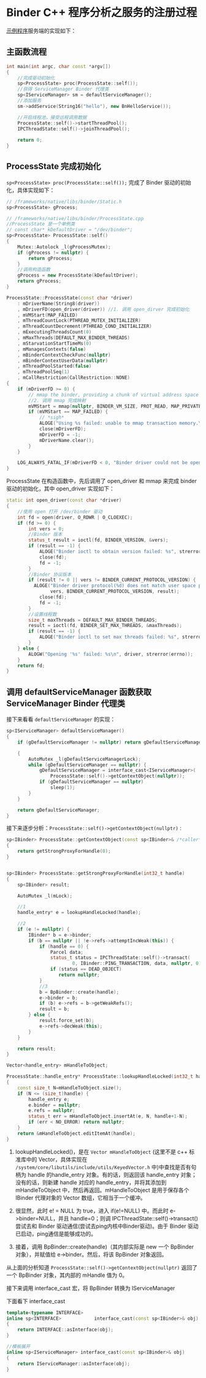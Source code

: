 # Binder C++ 程序分析之服务的注册过程

[示例程序](https://github.com/ahaoddu/BinderCppDemo)服务端的实现如下：


## 主函数流程

```c++
int main(int argc, char const *argv[])
{   
    //完成驱动初始化
    sp<ProcessState> proc(ProcessState::self());
    //获得 ServiceManager Binder 代理类
    sp<IServiceManager> sm = defaultServiceManager();
    //添加服务
    sm->addService(String16("hello"), new BnHelloService());

    //开启线程池，接受远程调用数据
	ProcessState::self()->startThreadPool();
	IPCThreadState::self()->joinThreadPool();
    
    return 0;
}

```

## ProcessState 完成初始化

`sp<ProcessState> proc(ProcessState::self());` 完成了 Binder 驱动的初始化，具体实现如下：

```c++
// /frameworks/native/libs/binder/Static.h
sp<ProcessState> gProcess;

// /frameworks/native/libs/binder/ProcessState.cpp
//ProcessState 是一个单例类
// const char* kDefaultDriver = "/dev/binder";
sp<ProcessState> ProcessState::self()
{
    Mutex::Autolock _l(gProcessMutex);
    if (gProcess != nullptr) {
        return gProcess;
    }
    //调用构造函数
    gProcess = new ProcessState(kDefaultDriver);
    return gProcess;
}

ProcessState::ProcessState(const char *driver)
    : mDriverName(String8(driver))
    , mDriverFD(open_driver(driver)) //1. 调用 open_dirver 完成初始化
    , mVMStart(MAP_FAILED)
    , mThreadCountLock(PTHREAD_MUTEX_INITIALIZER)
    , mThreadCountDecrement(PTHREAD_COND_INITIALIZER)
    , mExecutingThreadsCount(0)
    , mMaxThreads(DEFAULT_MAX_BINDER_THREADS)
    , mStarvationStartTimeMs(0)
    , mManagesContexts(false)
    , mBinderContextCheckFunc(nullptr)
    , mBinderContextUserData(nullptr)
    , mThreadPoolStarted(false)
    , mThreadPoolSeq(1)
    , mCallRestriction(CallRestriction::NONE)
{
    if (mDriverFD >= 0) {
        // mmap the binder, providing a chunk of virtual address space to receive transactions.
        //2. 调用 mmap 完成映射
        mVMStart = mmap(nullptr, BINDER_VM_SIZE, PROT_READ, MAP_PRIVATE | MAP_NORESERVE, mDriverFD, 0);
        if (mVMStart == MAP_FAILED) {
            // *sigh*
            ALOGE("Using %s failed: unable to mmap transaction memory.\n", mDriverName.c_str());
            close(mDriverFD);
            mDriverFD = -1;
            mDriverName.clear();
        }
    }

    LOG_ALWAYS_FATAL_IF(mDriverFD < 0, "Binder driver could not be opened.  Terminating.");
}
```

ProcessState 在构造函数中，先后调用了 open_driver 和 mmap 来完成 binder 驱动的初始化，其中 open_driver 实现如下：

```c++
static int open_driver(const char *driver)
{
    //使用 open 打开 /dev/binder 驱动
    int fd = open(driver, O_RDWR | O_CLOEXEC);
    if (fd >= 0) {
        int vers = 0;
        //Binder 版本
        status_t result = ioctl(fd, BINDER_VERSION, &vers);
        if (result == -1) {
            ALOGE("Binder ioctl to obtain version failed: %s", strerror(errno));
            close(fd);
            fd = -1;
        }
        //Binder 协议版本
        if (result != 0 || vers != BINDER_CURRENT_PROTOCOL_VERSION) {
          ALOGE("Binder driver protocol(%d) does not match user space protocol(%d)! ioctl() return value: %d",
                vers, BINDER_CURRENT_PROTOCOL_VERSION, result);
            close(fd);
            fd = -1;
        }
        //设置线程数
        size_t maxThreads = DEFAULT_MAX_BINDER_THREADS;
        result = ioctl(fd, BINDER_SET_MAX_THREADS, &maxThreads);
        if (result == -1) {
            ALOGE("Binder ioctl to set max threads failed: %s", strerror(errno));
        }
    } else {
        ALOGW("Opening '%s' failed: %s\n", driver, strerror(errno));
    }
    return fd;
}
```

## 调用 defaultServiceManager 函数获取 ServiceManager Binder 代理类

接下来看看 `defaultServiceManager` 的实现：

```c++
sp<IServiceManager> defaultServiceManager()
{
    if (gDefaultServiceManager != nullptr) return gDefaultServiceManager;

    {
        AutoMutex _l(gDefaultServiceManagerLock);
        while (gDefaultServiceManager == nullptr) {
            gDefaultServiceManager = interface_cast<IServiceManager>(
                ProcessState::self()->getContextObject(nullptr));
            if (gDefaultServiceManager == nullptr)
                sleep(1);
        }
    }

    return gDefaultServiceManager;
}
```

接下来逐步分析：`ProcessState::self()->getContextObject(nullptr)` :

```c++
sp<IBinder> ProcessState::getContextObject(const sp<IBinder>& /*caller*/)
{
    return getStrongProxyForHandle(0);
}


sp<IBinder> ProcessState::getStrongProxyForHandle(int32_t handle)
{
    sp<IBinder> result;

    AutoMutex _l(mLock);

    //1
    handle_entry* e = lookupHandleLocked(handle);

    //2
    if (e != nullptr) {
        IBinder* b = e->binder;
        if (b == nullptr || !e->refs->attemptIncWeak(this)) {
            if (handle == 0) {
                Parcel data;
                status_t status = IPCThreadState::self()->transact(
                        0, IBinder::PING_TRANSACTION, data, nullptr, 0);
                if (status == DEAD_OBJECT)
                   return nullptr;
            }
            //3
            b = BpBinder::create(handle);
            e->binder = b;
            if (b) e->refs = b->getWeakRefs();
            result = b;
        } else {
            result.force_set(b);
            e->refs->decWeak(this);
        }
    }

    return result;
}

Vector<handle_entry> mHandleToObject;

ProcessState::handle_entry* ProcessState::lookupHandleLocked(int32_t handle)
{
    const size_t N=mHandleToObject.size();
    if (N <= (size_t)handle) {
        handle_entry e;
        e.binder = nullptr;
        e.refs = nullptr;
        status_t err = mHandleToObject.insertAt(e, N, handle+1-N);
        if (err < NO_ERROR) return nullptr;
    }
    return &mHandleToObject.editItemAt(handle);
}
```

1. lookupHandleLocked()，是在 `Vector mHandleToObject` (这里不是 c++ 标准库中的 Vector，具体实现在 `/system/core/libutils/include/utils/KeyedVector.h` 中)中查找是否有句柄为 handle 的handle_entry 对象。有的话，则返回该 handle_entry 对象；没有的话，则新建 handle 对应的 handle_entry，并将其添加到 mHandleToObject 中，然后再返回。mHandleToObject 是用于保存各个 IBinder 代理对象的 Vector 数组，它相当于一个缓冲。

2. 很显然，此时 e! = NULL 为 true，进入 if(e!=NULL) 中。而此时 e->binder=NULL，并且 handle=0；则调 IPCThreadState::self()->transact() 尝试去和 Binder 驱动通信(尝试去ping内核中Binder驱动)。由于 Binder 驱动已启动，ping通信是能够成功的。

3. 接着，调用 BpBinder::create(handle)（其内部实际是 new 一个 BpBinder 对象），并赋值给 e->binder。然后，将该 BpBinder 对象返回。



从上面的分析知道 `ProcessState::self()->getContextObject(nullptr)` 返回了一个 BpBinder 对象，其内部的 mHandle 值为 0。

接下来调用 interface_cast<IServiceManager> 宏，将 BpBinder 转换为 IServiceManager

下面看下 interface_cast<IServiceManager>

```c++
template<typename INTERFACE>
inline sp<INTERFACE>            interface_cast(const sp<IBinder>& obj)
{
    return INTERFACE::asInterface(obj);
}

//模板展开
inline sp<IServiceManager> interface_cast(const sp<IBinder>& obj)
{
    return IServiceManager::asInterface(obj);
}
```



